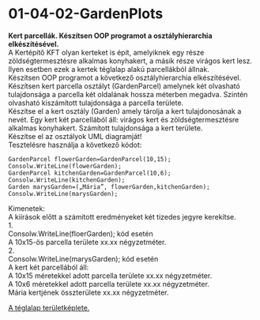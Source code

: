 # 01-04-02-GardenPlots
**Kert parcellák. Készítsen OOP programot a osztályhierarchia elkészítésével.**    
A Kertépítő KFT olyan kerteket is épít, amelyiknek egy része zöldségtermesztésre alkalmas konyhakert, a másik része virágos kert lesz. Ilyen esetben ezek a kertek téglalap alakú parcellákból állnak.    
Készítsen OOP programot a következő osztályhierarchia elkészítésével.    
Készítsen kert parcella osztályt (GardenParcel) amelynek két olvasható tulajdonsága a parcella két oldalának hossza méterben megadva. Szintén olvasható kiszámított tulajdonsága a parcella területe.    
Készítse el a kert osztály (Garden) amely tárolja a kert tulajdonosának a nevét. Egy kert két parcellából áll: virágos kert és zöldségtermesztésre alkalmas konyhakert. Számított tulajdonsága a kert területe.    
Készítse el az osztályok UML diagramját!   
Tesztelésre használja a következő kódot:    
```
GardenParcel flowerGarden=GardenParcel(10,15);
Consolw.WriteLine(flowerGarden);
GardenParcel kitchenGarden=GardenParcel(10,6);
Consolw.WriteLine(kitchenGarden);
Garden marysGarden=(„Mária”, flowerGarden,kitchenGarden);
Consolw.WriteLine(marysGarden);
````
Kimenetek:   
A kiírások előtt a számított eredményeket két tizedes jegyre kerekítse.    
1.    
Consolw.WriteLine(floerGarden); kód esetén   
A 10x15-ös parcella területe xx.xx négyzetméter.    
2.    
Consolw.WriteLine(marysGarden); kód esetén    
A kert két parcellából áll:    
A 10x15 méretekkel adott parcella területe xx.xx négyzetméter.    
A 10x6 méretekkel adott parcella területe xx.xx négyzetméter.    
Mária kertjének összterülete xx.xx négyzetméter.    

[A téglalap területképlete.](http://www.amatematika.hu/a_teglalap_es_a_negyzet)
